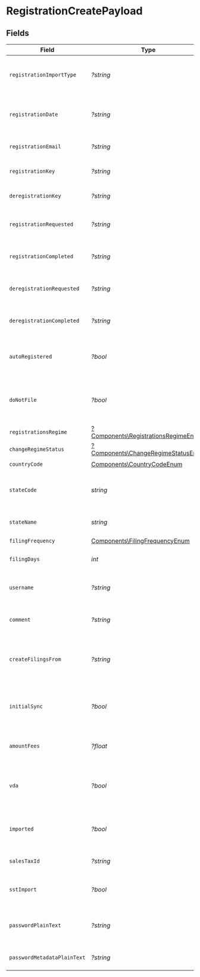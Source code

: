 # RegistrationCreatePayload


## Fields

| Field                                                                                     | Type                                                                                      | Required                                                                                  | Description                                                                               |
| ----------------------------------------------------------------------------------------- | ----------------------------------------------------------------------------------------- | ----------------------------------------------------------------------------------------- | ----------------------------------------------------------------------------------------- |
| `registrationImportType`                                                                  | *?string*                                                                                 | :heavy_minus_sign:                                                                        | Specifies this is a regular jurisdiction registration import.                             |
| `registrationDate`                                                                        | *?string*                                                                                 | :heavy_minus_sign:                                                                        | The date when the registration was created. Format: YYYY-MM-DD.                           |
| `registrationEmail`                                                                       | *?string*                                                                                 | :heavy_minus_sign:                                                                        | Email address associated with the registration.                                           |
| `registrationKey`                                                                         | *?string*                                                                                 | :heavy_minus_sign:                                                                        | A unique key assigned to the registration.                                                |
| `deregistrationKey`                                                                       | *?string*                                                                                 | :heavy_minus_sign:                                                                        | A unique key assigned for deregistration.                                                 |
| `registrationRequested`                                                                   | *?string*                                                                                 | :heavy_minus_sign:                                                                        | Timestamp when the registration was requested.                                            |
| `registrationCompleted`                                                                   | *?string*                                                                                 | :heavy_minus_sign:                                                                        | Timestamp when the registration was completed.                                            |
| `deregistrationRequested`                                                                 | *?string*                                                                                 | :heavy_minus_sign:                                                                        | Timestamp when deregistration was requested.                                              |
| `deregistrationCompleted`                                                                 | *?string*                                                                                 | :heavy_minus_sign:                                                                        | Timestamp when the deregistration was completed.                                          |
| `autoRegistered`                                                                          | *?bool*                                                                                   | :heavy_minus_sign:                                                                        | Indicates whether the registration was completed automatically.                           |
| `doNotFile`                                                                               | *?bool*                                                                                   | :heavy_minus_sign:                                                                        | If true, do not file for this registration (treated as False by default).                 |
| `registrationsRegime`                                                                     | [?Components\RegistrationsRegimeEnum](../../Models/Components/RegistrationsRegimeEnum.md) | :heavy_minus_sign:                                                                        | N/A                                                                                       |
| `changeRegimeStatus`                                                                      | [?Components\ChangeRegimeStatusEnum](../../Models/Components/ChangeRegimeStatusEnum.md)   | :heavy_minus_sign:                                                                        | N/A                                                                                       |
| `countryCode`                                                                             | [Components\CountryCodeEnum](../../Models/Components/CountryCodeEnum.md)                  | :heavy_check_mark:                                                                        | N/A                                                                                       |
| `stateCode`                                                                               | *string*                                                                                  | :heavy_check_mark:                                                                        | The state/province code where the registration applies.                                   |
| `stateName`                                                                               | *string*                                                                                  | :heavy_check_mark:                                                                        | The name of the state/province.                                                           |
| `filingFrequency`                                                                         | [Components\FilingFrequencyEnum](../../Models/Components/FilingFrequencyEnum.md)          | :heavy_check_mark:                                                                        | N/A                                                                                       |
| `filingDays`                                                                              | *int*                                                                                     | :heavy_check_mark:                                                                        | The number of days before the filing deadline.                                            |
| `username`                                                                                | *?string*                                                                                 | :heavy_minus_sign:                                                                        | Username for accessing tax registration details.                                          |
| `comment`                                                                                 | *?string*                                                                                 | :heavy_minus_sign:                                                                        | Additional comments related to the registration.                                          |
| `createFilingsFrom`                                                                       | *?string*                                                                                 | :heavy_minus_sign:                                                                        | The date from which filings should be created. should start (YYYY-MM-DD).                 |
| `initialSync`                                                                             | *?bool*                                                                                   | :heavy_minus_sign:                                                                        | Indicates whether an initial synchronization should be performed.                         |
| `amountFees`                                                                              | *?float*                                                                                  | :heavy_minus_sign:                                                                        | The amount of fees associated with the registration.                                      |
| `vda`                                                                                     | *?bool*                                                                                   | :heavy_minus_sign:                                                                        | Indicates whether a Voluntary Disclosure Agreement (VDA) applies.                         |
| `imported`                                                                                | *?bool*                                                                                   | :heavy_minus_sign:                                                                        | Whether the registration was imported from another system.                                |
| `salesTaxId`                                                                              | *?string*                                                                                 | :heavy_minus_sign:                                                                        | The sales tax ID associated with the registration.                                        |
| `sstImport`                                                                               | *?bool*                                                                                   | :heavy_minus_sign:                                                                        | Indicates whether the registration is an SST Import.                                      |
| `passwordPlainText`                                                                       | *?string*                                                                                 | :heavy_minus_sign:                                                                        | The plaintext password for accessing the tax registration account.                        |
| `passwordMetadataPlainText`                                                               | *?string*                                                                                 | :heavy_minus_sign:                                                                        | Metadata related to the password.                                                         |